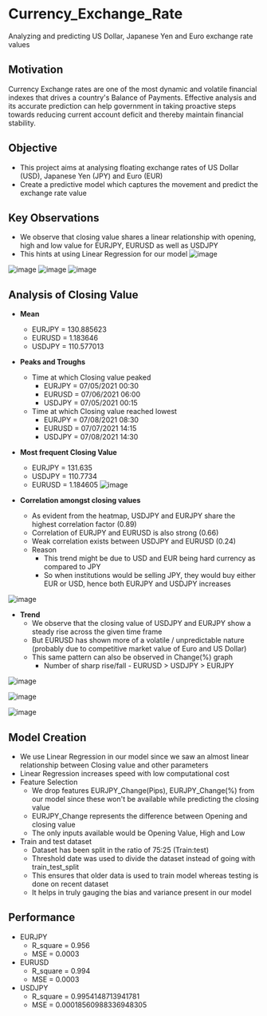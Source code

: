# Currency_Exchange_Rate
Analyzing and predicting US Dollar, Japanese Yen and Euro exchange rate values 

## Motivation 
Currency Exchange rates are one of the most dynamic and volatile financial indexes that drives a country's Balance of Payments. Effective analysis and its accurate prediction can help government in taking proactive steps towards reducing current account deficit and thereby maintain financial stability.

## Objective
- This project aims at analysing floating exchange rates of US Dollar (USD), Japanese Yen (JPY) and Euro (EUR)
- Create a predictive model which captures the movement and predict the exchange rate value

## Key Observations
- We observe that closing value shares a linear relationship with opening, high and low value for EURJPY, EURUSD as well as USDJPY
- This hints at using Linear Regression for our model
![image](https://user-images.githubusercontent.com/86396532/126045886-1758bd91-0dc1-4066-b2d5-132431451768.png)


![image](https://user-images.githubusercontent.com/86396532/126043893-3e7f27dc-83a7-4799-8080-4d48b18b97e8.png) ![image](https://user-images.githubusercontent.com/86396532/126043897-26ddf0a8-f68b-4503-a1b1-d6ef9e38505e.png) ![image](https://user-images.githubusercontent.com/86396532/126043909-9d7b4514-6176-4512-9dc9-77aaa3db4893.png)

## Analysis of Closing Value
- **Mean**
  - EURJPY = 130.885623
  - EURUSD = 1.183646
  - USDJPY = 110.577013

- **Peaks and Troughs**
  - Time at which Closing value peaked
    - EURJPY = 07/05/2021 00:30
    - EURUSD = 07/06/2021 06:00
    - USDJPY = 07/05/2021 00:15
  - Time at which Closing value reached lowest
    - EURJPY = 07/08/2021 08:30
    - EURUSD = 07/07/2021 14:15
    - USDJPY = 07/08/2021 14:30

- **Most frequent Closing Value**
  - EURJPY = 131.635
  - USDJPY = 110.7734
  - EURUSD = 1.184605
![image](https://user-images.githubusercontent.com/86396532/126044046-0f4fed9a-24c9-4480-8475-9c85853c8e20.png)

- **Correlation amongst closing values**
  - As evident from the heatmap, USDJPY and EURJPY share the highest correlation factor (0.89)
  - Correlation of EURJPY and EURUSD is also strong (0.66)
  - Weak correlation exists between USDJPY and EURUSD (0.24)
  - Reason
    - This trend might be due to USD and EUR being hard currency as compared to JPY
    - So when institutions would be selling JPY, they would buy either EUR or USD, hence both EURJPY and USDJPY increases

![image](https://user-images.githubusercontent.com/86396532/126044087-b88ead84-bce9-40cc-972e-b91bdd50e2e0.png)

- **Trend**
  - We observe that the closing value of USDJPY and EURJPY show a steady rise across the given time frame
  - But EURUSD has shown more of a volatile / unpredictable nature (probably due to competitive market value of Euro and US Dollar)
  - This same pattern can also be observed in Change(%) graph
    - Number of sharp rise/fall - EURUSD > USDJPY > EURJPY

![image](https://user-images.githubusercontent.com/86396532/126044121-95c35d41-5d31-4f01-83e5-eb28e090c56a.png)

![image](https://user-images.githubusercontent.com/86396532/126044188-1d4a9929-be76-4c0f-9422-8aa4c2acb85a.png)

![image](https://user-images.githubusercontent.com/86396532/126044151-3dffabea-6794-4403-91bd-1a63ee75ebac.png)

## Model Creation
- We use Linear Regression in our model since we saw an almost linear relationship between Closing value and other parameters
- Linear Regression increases speed with low computational cost
- Feature Selection
  - We drop features EURJPY_Change(Pips), EURJPY_Change(%) from our model since these won't be available while predicting the closing value
  - EURJPY_Change represents the difference between Opening and closing value
  - The only inputs available would be Opening Value, High and Low
- Train and test dataset
  - Dataset has been split in the ratio of 75:25 (Train:test)
  - Threshold date was used to divide the dataset instead of going with train_test_split
  - This ensures that older data is used to train model whereas testing is done on recent dataset
  - It helps in truly gauging the bias and variance present in our model

## Performance
- EURJPY
  - R_square =  0.956
  - MSE =  0.0003
- EURUSD
  - R_square =  0.994
  - MSE =  0.0003
- USDJPY
  - R_square =  0.9954148713941781
  - MSE =  0.00018560988336948305




